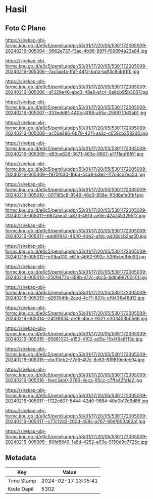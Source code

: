 # Hasil

## Foto C Plano

https://sirekap-obj-formc.kpu.go.id/e0c5/pemilu/pdpr/53/01/17/20/05/5301172005009-20240216-005004--9962e737-f3ac-4b98-997f-f09894a23a84.jpg

https://sirekap-obj-formc.kpu.go.id/e0c5/pemilu/pdpr/53/01/17/20/05/5301172005009-20240216-005006--7ac5aafa-ffaf-44f2-ba1a-bdf3c85b61fb.jpg

https://sirekap-obj-formc.kpu.go.id/e0c5/pemilu/pdpr/53/01/17/20/05/5301172005009-20240216-005006--d1329e46-abd3-48a8-a1c4-6a8cb95b3667.jpg

https://sirekap-obj-formc.kpu.go.id/e0c5/pemilu/pdpr/53/01/17/20/05/5301172005009-20240216-005007--333edd8f-440b-4f88-a55c-2569710d3ab1.jpg

https://sirekap-obj-formc.kpu.go.id/e0c5/pemilu/pdpr/53/01/17/20/05/5301172005009-20240216-005008--ac56e296-6b79-4211-aa3c-c658cb2582d0.jpg

https://sirekap-obj-formc.kpu.go.id/e0c5/pemilu/pdpr/53/01/17/20/05/5301172005009-20240216-005009--d83ce626-3671-463e-9807-ef7f1abf6f61.jpg

https://sirekap-obj-formc.kpu.go.id/e0c5/pemilu/pdpr/53/01/17/20/05/5301172005009-20240216-005009--f975f030-1bb6-44a8-b3e2-117c6cb7e45d.jpg

https://sirekap-obj-formc.kpu.go.id/e0c5/pemilu/pdpr/53/01/17/20/05/5301172005009-20240216-005010--007185c8-8549-46d3-858e-1f3d8efe0fbf.jpg

https://sirekap-obj-formc.kpu.go.id/e0c5/pemilu/pdpr/53/01/17/20/05/5301172005009-20240216-005011--667a5ea2-a873-491d-ae3e-4247453295f2.jpg

https://sirekap-obj-formc.kpu.go.id/e0c5/pemilu/pdpr/53/01/17/20/05/5301172005009-20240216-005011--edd6f842-4640-4db2-afdc-ad08dcb2aa50.jpg

https://sirekap-obj-formc.kpu.go.id/e0c5/pemilu/pdpr/53/01/17/20/05/5301172005009-20240216-005012--ef0ba310-e615-4662-992c-52f6ebe98d93.jpg

https://sirekap-obj-formc.kpu.go.id/e0c5/pemilu/pdpr/53/01/17/20/05/5301172005009-20240216-005013--2509477b-558b-412c-abc5-4d6a96700c0f.jpg

https://sirekap-obj-formc.kpu.go.id/e0c5/pemilu/pdpr/53/01/17/20/05/5301172005009-20240216-005013--d26354fb-2aed-4c71-837e-ef943fb48d12.jpg

https://sirekap-obj-formc.kpu.go.id/e0c5/pemilu/pdpr/53/01/17/20/05/5301172005009-20240216-005014--24f39634-de16-4bce-9521-e303453b0566.jpg

https://sirekap-obj-formc.kpu.go.id/e0c5/pemilu/pdpr/53/01/17/20/05/5301172005009-20240216-005015--95861023-e150-4102-ad5a-11b4f9e6113d.jpg

https://sirekap-obj-formc.kpu.go.id/e0c5/pemilu/pdpr/53/01/17/20/05/5301172005009-20240216-005015--cbc10eb2-77d6-4f7e-8e83-819819edec94.jpg

https://sirekap-obj-formc.kpu.go.id/e0c5/pemilu/pdpr/53/01/17/20/05/5301172005009-20240216-005016--feec3ab0-2766-4eca-95cc-c7ffa42fa1a2.jpg

https://sirekap-obj-formc.kpu.go.id/e0c5/pemilu/pdpr/53/01/17/20/05/5301172005009-20240216-005017--f722e607-5444-42d0-9684-40d0b17d9d86.jpg

https://sirekap-obj-formc.kpu.go.id/e0c5/pemilu/pdpr/53/01/17/20/05/5301172005009-20240216-005017--c77c12d2-200d-459c-a767-90df653462a1.jpg

https://sirekap-obj-formc.kpu.go.id/e0c5/pemilu/pdpr/53/01/17/20/05/5301172005009-20240216-005005--80fd5849-1a8d-4252-a03e-9150d9c7725c.jpg


## Metadata

| Key        | Value               |
| ---------- | ------------------- |
| Time Stamp | 2024-02-17 13:05:41 |
| Kode Dapil | 5302                |



